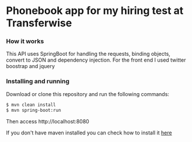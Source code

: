 # Phonebook app for my hiring test at Transferwise

### How it works
This API uses SpringBoot for handling the requests, binding objects, convert to JSON and dependency injection.
For the front end I used twitter boostrap and jquery

### Installing and running
Download or clone this repository and run the following commands:

```sh
$ mvn clean install
$ mvn spring-boot:run
```

Then access http://localhost:8080

If you don't have maven installed you can check how to install it [here](https://maven.apache.org/)